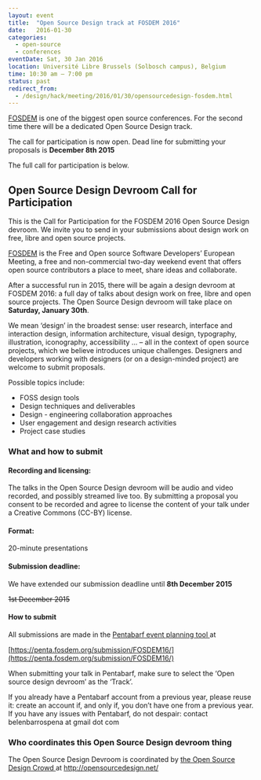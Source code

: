 ```yaml
---
layout: event
title:  "Open Source Design track at FOSDEM 2016"
date:   2016-01-30
categories:
  - open-source
  - conferences
eventDate: Sat, 30 Jan 2016
location: Université Libre Brussels (Solbosch campus), Belgium
time: 10:30 am – 7:00 pm
status: past
redirect_from:
  - /design/hack/meeting/2016/01/30/opensourcedesign-fosdem.html
---
```


[FOSDEM](https://fosdem.org) is one of the biggest open source conferences. For the second time there will be a dedicated Open Source Design track.

The call for participation is now open. Dead line for submitting your proposals is **December 8th 2015**

The full call for participation is below.

## Open Source Design Devroom Call for Participation

This is the Call for Participation for the FOSDEM 2016 Open Source Design devroom. We invite you to send in your submissions about design work on free, libre and open source projects.

[FOSDEM](https://fosdem.org) is the Free and Open source Software Developers’ European Meeting, a free and non-commercial two-day weekend event that offers open source contributors a place to meet, share ideas and collaborate.

After a successful run in 2015, there will be again a design devroom at FOSDEM 2016: a full day of talks about design work on free, libre and open source projects. The Open Source Design devroom will take place on **Saturday, January 30th**.

We mean ‘design’ in the broadest sense: user research, interface and interaction design, information architecture, visual design, typography, illustration, iconography, accessibility ... – all in the context of open source projects, which we believe introduces unique challenges. Designers and developers working with designers (or on a design-minded project) are welcome to submit proposals.

Possible topics include:

- FOSS design tools
- Design techniques and deliverables
- Design - engineering collaboration approaches
- User engagement and design research activities
- Project case studies

### What and how to submit

#### Recording and licensing:

The talks in the Open Source Design devroom will be audio and video recorded, and possibly streamed live too. By submitting a proposal you consent to be recorded and agree to license the content of your talk under a Creative Commons (CC-BY) license.

#### Format:

20-minute presentations

#### Submission deadline:

We have extended our submission deadline until **8th December 2015**

~~1st December 2015~~

#### How to submit

All submissions are made in the [Pentabarf event planning tool ](https://penta.fosdem.org/submission/FOSDEM16/) at

[https://penta.fosdem.org/submission/FOSDEM16/](https://penta.fosdem.org/submission/FOSDEM16/)

When submitting your talk in Pentabarf, make sure to select the ‘Open source design devroom’ as the ‘Track’.

If you already have a Pentabarf account from a previous year, please reuse it: create an account if, and only if, you don’t have one from a previous year. If you have any issues with Pentabarf, do not despair: contact belenbarrospena at gmail dot com

### Who coordinates this Open Source Design devroom thing

The Open Source Design Devroom is coordinated by [the Open Source Design Crowd ](http://opensourcedesign.net/) at [http://opensourcedesign.net/ ](http://opensourcedesign.net/)
